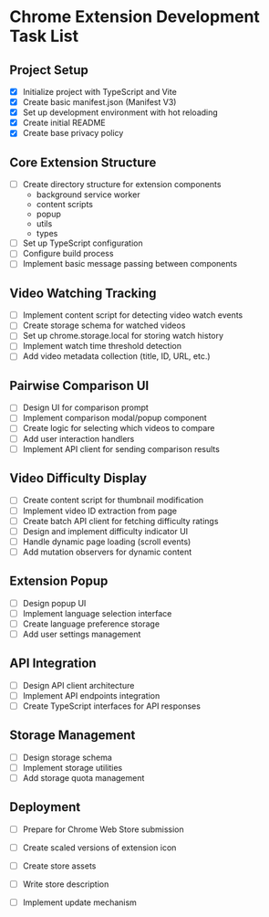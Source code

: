 # Chrome Extension Development Task List

## Project Setup
- [x] Initialize project with TypeScript and Vite
- [x] Create basic manifest.json (Manifest V3)
- [x] Set up development environment with hot reloading
- [x] Create initial README
- [x] Create base privacy policy

## Core Extension Structure
- [ ] Create directory structure for extension components
  - background service worker
  - content scripts
  - popup
  - utils
  - types
- [ ] Set up TypeScript configuration
- [ ] Configure build process
- [ ] Implement basic message passing between components

## Video Watching Tracking
- [ ] Implement content script for detecting video watch events
- [ ] Create storage schema for watched videos
- [ ] Set up chrome.storage.local for storing watch history
- [ ] Implement watch time threshold detection
- [ ] Add video metadata collection (title, ID, URL, etc.)

## Pairwise Comparison UI
- [ ] Design UI for comparison prompt
- [ ] Implement comparison modal/popup component
- [ ] Create logic for selecting which videos to compare
- [ ] Add user interaction handlers
- [ ] Implement API client for sending comparison results

## Video Difficulty Display
- [ ] Create content script for thumbnail modification
- [ ] Implement video ID extraction from page
- [ ] Create batch API client for fetching difficulty ratings
- [ ] Design and implement difficulty indicator UI
- [ ] Handle dynamic page loading (scroll events)
- [ ] Add mutation observers for dynamic content

## Extension Popup
- [ ] Design popup UI
- [ ] Implement language selection interface
- [ ] Create language preference storage
- [ ] Add user settings management

## API Integration
- [ ] Design API client architecture
- [ ] Implement API endpoints integration
- [ ] Create TypeScript interfaces for API responses

## Storage Management
- [ ] Design storage schema
- [ ] Implement storage utilities
- [ ] Add storage quota management

## Deployment
- [ ] Prepare for Chrome Web Store submission
- [ ] Create scaled versions of extension icon
- [ ] Create store assets
- [ ] Write store description
- [ ] Implement update mechanism

